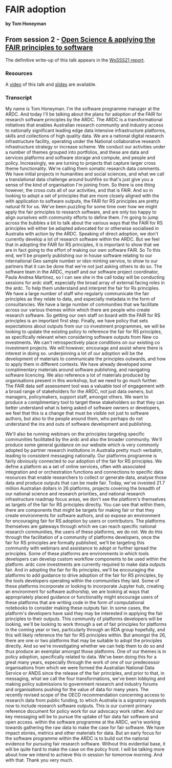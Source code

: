 # FAIR adoption
**by Tom Honeyman**  

## From session 2 - [Open Science & applying the FAIR principles to software](/wosss21/agenda#session-2)  

The definitive write-up of this talk appears in the [WoSSS21 report](https://wosss.org/#reports).

### Resources

A [video](https://www.youtube.com/watch?v=wUICMb4lk_M&list=PLXAvKzjdTsrxFqbjWtxHjfJc0RN6jMwZg&index=9) of this talk and [slides](https://docs.google.com/presentation/d/1vXU8fAOJ87tHYU4bqmm0pjGZ0P4WL8-eREDktdUENVI/edit?usp=sharing) are available.


### Transcript

My name is Tom Honeyman. I'm the software programme manager at the ARDC. And today I'll be talking about the plans for adoption of the FAIR for research software principles by the ARDC. The ARDC is a transformational initiatives that enables Australian research community and industry access to nationally significant leading edge data intensive infrastructure platforms, skills and collections of high quality data. We are a national digital research infrastructure facility, operating under the National collaborative research infrastructure strategy or increase scheme. We conduct our activities under a number of themes grouped into portfolios, and these are data and services platforms and software storage and compute, and people and policy. Increasingly, we are turning to projects that capture larger cross theme functionality. We're calling them somatic research data comments. We have initial projects in humanities and social sciences, and what we call a translational data challenge around bushfire so that's just give you a sense of the kind of organisation I'm joining from. So there is one thing however, the cross cuts all of our activities, and that is FAIR. And so in looking to adopt a set of principles that are more closely aligned with the with application to software outputs, the FAIR for RS principles are pretty natural fit for us. We've been puzzling for some time over how we might apply the fair principles to research software, and are only too happy to align ourselves with community efforts to define them. I'm going to jump across the bubbles a bit to talk about the various ways that the FAIR for RS principles will either be adopted advocated for or otherwise socialised in Australia with action by the ARDC. Speaking of direct adoption, we don't currently develop a lot of research software within the ARDC. But we feel that in adopting the FAIR for RS principles, it is important to show that we are in fact going to the effort of making our own software FAIR. So To this end, we'll be properly publishing our in house software relating to our international Geo sample number or idsn minting service, to show to our partners that it can be done that we're not just asking others to do so. The software team in the ARDC, myself and our software project coordinator, Paula Andrea Martinez, so I can see she in the call today will be conducting sessions for ardc staff, especially the broad array of external facing roles in the ardc. To help them understand and interpret the fair for Rs principles. We have a large number of staff who regularly communicate the fair principles as they relate to data, and especially metadata in the form of consultancies. We have a large number of communities that we facilitate across our various themes within which there are people who create research software. So getting our own staff on board with the FAIR for RS principles is an important first step. Finally, we have policy that sets expectations about outputs from our co investment programmes, we will be looking to update the existing policy to reference the fair for RS principles, as specifically relevant when considering software outputs from New co investments. We can't retrospectively place conditions on our existing co investment projects. We will however, encourage and assist where there is interest in doing so. underpinning a lot of our adoption will be the development of materials to communicate the principles outwards, and how to apply them in different contexts. We have already developed some complimentary materials around software publishing, and navigating software licencing. We also reference a lot of materials produced by organisations present in this workshop, but we need to go much further. The FAIR data self assessment tool was a valuable tool of engagement with a broad range of stakeholders for the ARDC, not just data owners, but managers, policymakers, support staff, amongst others. We want to produce a complimentary tool to target these stakeholders so that they can better understand what is being asked of software owners or developers, we feel that this is a change that must be visible not just to software authors, but also to the people around them, who perhaps do not understand the ins and outs of software development and publishing.

We'll also be running webinars on the principles targeting specific communities facilitated by the ardc and also the broader community. We'll produce some general guidance on our website which is very commonly adopted by partner research institutions in Australia pretty much verbatim, leading to consistent messaging nationally. Our platforms programme is fairly obviously connected to our adoption of the fair for RS principles. We define a platform as a set of online services, often with associated integration and or orchestration functions and connections to specific data resources that enable researchers to collect or generate data, analyse those data and produce outputs that can be made fair. Today, we've invested 21.7 million Australian dollars in 26 platforms, projects covering the breadth of our national science and research priorities, and national research infrastructure roadmap focus areas, we don't see the platform's themselves as targets of the fair for RS principles directly. You can see that within them, there are components that might be targets for making fair or that they create environments for software authors, and so expose an environment for encouraging fair for RS adoption by users or contributors. The platforms themselves are gateways through which we can reach specific national research communities, the users of these platforms, we do not. We do this through the facilitation of a community of platforms developers, once the fair for RS principles are formally published, we'll be targeting this community with webinars and assistance to adopt or further spread the principles. Some of these platforms are environments in which tools developers can develop custom workflow components to be used within the platform. ardc core investments are currently required to make data outputs fair. And in adopting the fair for Rs principles, we'll be encouraging the platforms to add guidance to drive adoption of the fair for RS principles, by the tools developers operating within the communities they laid. Some of these platforms incorporate or looking to incorporate Jupyter hub, creating an environment for software authorship, we are looking at ways that appropriately placed guidance or functionality might encourage users of these platforms that are writing code in the form of computational notebooks to consider making these outputs fair. In some cases, the platform's developers have said they may be interested in applying the fair principles to their outputs. This community of platforms developers will be looking, we'll be looking to work through a set of fair principles for platforms in the coming year or two, particularly through an RDA group hopefully, and this will likely reference the fair for RS principles within. But amongst the 26, there are one or two platforms that may be suitable to adopt the principles directly. And so we're investigating whether we can help them to do so and thus produce an exemplar amongst those platforms. One of our themes is in policy adoption, specifically related to data. We've been doing this for a great many years, especially through the work of one of our predecessor organisations from which we were formed the Australian National Data Service or ANDS since the release of the fair principles, and prior to that, in messaging, what we call the four transformations, we've been lobbying and making policy submissions to government research and industry forums and organisations pushing for the value of data for many years. The recently revised scope of the OECD recommendation concerning access to research data from public funding, to which Australia is a signatory expands now to include research software outputs. This is our current primary reference document for policy work for our advocacy work rather. And our key messaging will be to pursue the uptake of fair data fair software and open access. within the software programme at the ARDC, we're working towards gathering the raw data to make the case for fair software. We have impact stories, metrics and other materials for data. But an early focus for the software programme within the ARDC is to build out the national evidence for pursuing fair research software. Without this evidential base, it will be quite hard to make the case on the policy front. I will be talking more about how we intend to achieve this in session for tomorrow morning. And with that. Thank you very much.

